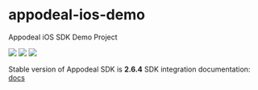 # appodeal-ios-demo
Appodeal iOS SDK Demo Project

[![](https://img.shields.io/badge/docs-ObjectiveC-green.svg)](https://wiki.appodeal.com/en/ios/2-6-4-ios-sdk-integration-guide)
[![](https://img.shields.io/badge/docs-Swift-green.svg)](https://wiki.appodeal.com/en/ios/2-6-4-ios-sdk-integration-guide)
[![](https://img.shields.io/badge/download-SDK-red.svg)](https://go.aws/3c9qmc1)


Stable version of Appodeal SDK is **2.6.4** 
SDK integration documentation: [docs](https://wiki.appodeal.com/en/ios/2-6-4-ios-sdk-integration-guide)
